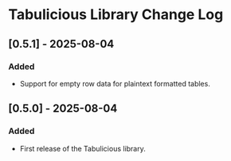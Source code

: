 # Tabulicious Library Change Log

## [0.5.1] - 2025-08-04
### Added
- Support for empty row data for plaintext formatted tables.

## [0.5.0] - 2025-08-04
### Added
- First release of the Tabulicious library.
